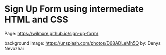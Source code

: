 # Sign Up Form using intermediate HTML and CSS

Page: https://wilmxre.github.io/sign-up-form/

background image: https://unsplash.com/photos/D68ADLeMh5Q
by: Denys Nevozhai
